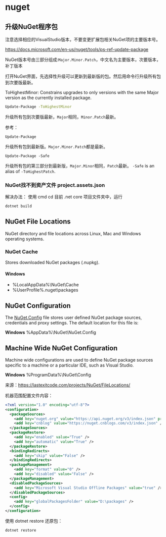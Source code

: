 # nuget

## 升级NuGet程序包

注意选择相应的VisualStudio版本，不要变更扩展包相关NuGet项的主要版本号。

<https://docs.microsoft.com/en-us/nuget/tools/ps-ref-update-package>

NuGet版本号由三部分组成:`Major.Minor.Patch`，中文名为主要版本，次要版本，补丁版本

打开NuGet界面，先选择性升级可以更新到最新版的包。然后用命令行升级所有包到次要版最新。

ToHighestMinor: Constrains upgrades to only versions with the same Major version as the currently installed package.

```bash
Update-Package -ToHighestMinor
```

升级所有包到次要版最新，`Major`相同，`Minor.Patch`最新。

参考：

```
Update-Package
```

升级所有包到最新版。`Major.Minor.Patch`都是最新。

```
Update-Package -Safe
```

升级所有包的第三部分到最新版，`Major.Minor`相同，`Patch`最新。 `-Safe` is an alias of `-ToHighestPatch`.

### NuGet找不到资产文件 project.assets.json

解决办法：
使用 cmd cd 目前 .net core 项目文件夹中，运行

```bash
dotnet build
```

## NuGet File Locations

NuGet directory and file locations across Linux, Mac and Windows operating systems.

### NuGet Cache

Stores downloaded NuGet packages (.nupkg).

#### Windows

- %LocalAppData%\NuGet\Cache
- %UserProfile%\.nuget\packages

## NuGet Configuration

The [NuGet.Config](http://docs.nuget.org/docs/reference/nuget-config-file) file stores user defined NuGet package sources, credentials and proxy settings. The default location for this file is:

**Windows** %AppData%\NuGet\NuGet.Config

## Machine Wide NuGet Configuration

Machine wide configurations are used to define NuGet package sources specific to a machine or a particular IDE, such as Visual Studio.

**Windows** %ProgramData%\NuGet\Config

来源：<https://lastexitcode.com/projects/NuGet/FileLocations/>

机器范围配置文件内容：

```xml
<?xml version="1.0" encoding="utf-8"?>
<configuration>
  <packageSources>
    <add key="nuget.org" value="https://api.nuget.org/v3/index.json" protocolVersion="3" />
    <add key="cnblog" value="https://nuget.cnblogs.com/v3/index.json" />
  </packageSources>
  <packageRestore>
    <add key="enabled" value="True" />
    <add key="automatic" value="True" />
  </packageRestore>
  <bindingRedirects>
    <add key="skip" value="False" />
  </bindingRedirects>
  <packageManagement>
    <add key="format" value="0" />
    <add key="disabled" value="False" />
  </packageManagement>
  <disabledPackageSources>
    <add key="Microsoft Visual Studio Offline Packages" value="true" />
  </disabledPackageSources>
  <config>
    <add key="globalPackagesFolder" value="D:\packages" />
  </config>
</configuration>
```

使用 dotnet restore 还原包：

```.NET CLI
dotnet restore 
```

